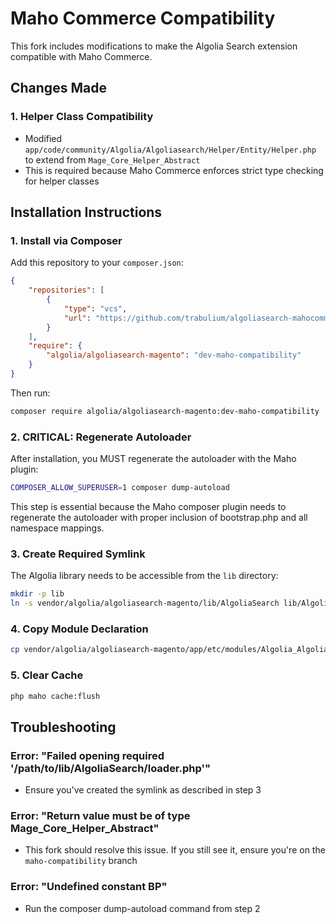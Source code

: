 # Maho Commerce Compatibility

This fork includes modifications to make the Algolia Search extension compatible with Maho Commerce.

## Changes Made

### 1. Helper Class Compatibility
- Modified `app/code/community/Algolia/Algoliasearch/Helper/Entity/Helper.php` to extend from `Mage_Core_Helper_Abstract`
- This is required because Maho Commerce enforces strict type checking for helper classes

## Installation Instructions

### 1. Install via Composer

Add this repository to your `composer.json`:

```json
{
    "repositories": [
        {
            "type": "vcs",
            "url": "https://github.com/trabulium/algoliasearch-mahocommerce"
        }
    ],
    "require": {
        "algolia/algoliasearch-magento": "dev-maho-compatibility"
    }
}
```

Then run:
```bash
composer require algolia/algoliasearch-magento:dev-maho-compatibility
```

### 2. CRITICAL: Regenerate Autoloader

After installation, you MUST regenerate the autoloader with the Maho plugin:

```bash
COMPOSER_ALLOW_SUPERUSER=1 composer dump-autoload
```

This step is essential because the Maho composer plugin needs to regenerate the autoloader with proper inclusion of bootstrap.php and all namespace mappings.

### 3. Create Required Symlink

The Algolia library needs to be accessible from the `lib` directory:

```bash
mkdir -p lib
ln -s vendor/algolia/algoliasearch-magento/lib/AlgoliaSearch lib/AlgoliaSearch
```

### 4. Copy Module Declaration

```bash
cp vendor/algolia/algoliasearch-magento/app/etc/modules/Algolia_Algoliasearch.xml app/etc/modules/
```

### 5. Clear Cache

```bash
php maho cache:flush
```

## Troubleshooting

### Error: "Failed opening required '/path/to/lib/AlgoliaSearch/loader.php'"
- Ensure you've created the symlink as described in step 3

### Error: "Return value must be of type Mage_Core_Helper_Abstract"
- This fork should resolve this issue. If you still see it, ensure you're on the `maho-compatibility` branch

### Error: "Undefined constant BP"
- Run the composer dump-autoload command from step 2